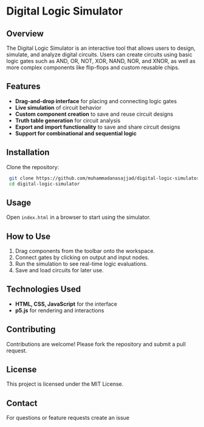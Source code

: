 # Digital Logic Simulator

## Overview

The Digital Logic Simulator is an interactive tool that allows users to design, simulate, and analyze digital circuits. Users can create circuits using basic logic gates such as AND, OR, NOT, XOR, NAND, NOR, and XNOR, as well as more complex components like flip-flops and custom reusable chips.

## Features

-   **Drag-and-drop interface** for placing and connecting logic gates
-   **Live simulation** of circuit behavior
-   **Custom component creation** to save and reuse circuit designs
-   **Truth table generation** for circuit analysis
-   **Export and import functionality** to save and share circuit designs
-   **Support for combinational and sequential logic**

## Installation

Clone the repository:

```sh
 git clone https://github.com/muhammadanasajjad/digital-logic-simulator.git](https://github.com/muhammadanasajjad/logicGates.git
 cd digital-logic-simulator
```

## Usage

Open `index.html` in a browser to start using the simulator.

## How to Use

1. Drag components from the toolbar onto the workspace.
2. Connect gates by clicking on output and input nodes.
3. Run the simulation to see real-time logic evaluations.
4. Save and load circuits for later use.

## Technologies Used

-   **HTML, CSS, JavaScript** for the interface
-   **p5.js** for rendering and interactions

## Contributing

Contributions are welcome! Please fork the repository and submit a pull request.

## License

This project is licensed under the MIT License.

## Contact

For questions or feature requests create an issue
